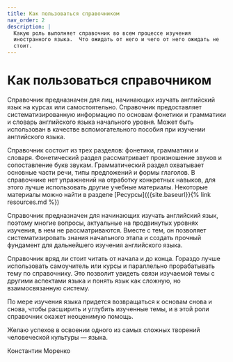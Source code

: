 ```yaml
---
title: Как пользоваться справочником
nav_order: 2
description: |
  Какую роль выполняет справочник во всем процессе изучения
  иностранного языка.  Что ожидать от него и чего от него ожидать не
  стоит.
---
```



# Как пользоваться справочником

Справочник предназначен для лиц, начинающих изучать английский язык на
курсах или самостоятельно.  Справочник предоставляет
систематизированную информацию по основам фонетики и грамматики и
словарь английского языка начального уровня.  Может быть использован в
качестве вспомогательного пособия при изучении английского языка.

Справочник состоит из трех разделов: фонетики, грамматики и словаря.
Фонетический раздел рассматривает произношение звуков и сопоставление
букв звукам.  Грамматический раздел охватывает основные части речи,
типы предложений и формы глаголов.  В справочнике нет упражнений на
отработку конкретных навыков, для этого лучше использовать другие
учебные материалы.  Некоторые материалы можно найти в разделе
[Ресурсы]({{site.baseurl}}{% link resources.md %})

Справочник предназначен для начинающих изучать английский язык,
поэтому многие вопросы, актуальные на продвинутых уровнях изучения, в
нем не рассматриваются.  Вместе с тем, он позволяет систематизировать
знания начального этапа и создать прочный фундамент для дальнейшего
изучения английского языка.

Справочник вряд ли стоит читать от начала и до конца.  Гораздо лучше
использовать самоучитель или курсы и параллельно прорабатывать тему по
справочнику.  Это позволит увидеть связи изучаемой темы с другими
аспектами языка и понять язык как сложную, но взаимосвязанную систему.

По мере изучения языка придется возвращаться к основам снова и снова,
чтобы расширить и углубить изученные темы, и в этой роли справочник
окажет неоценимую помощь.

Желаю успехов в освоении одного из самых сложных творений человеческой
культуры — языка.

Константин Моренко
